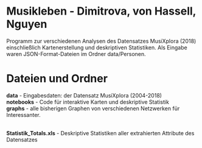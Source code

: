 # Musikleben - Dimitrova, von Hassell, Nguyen
Programm zur verschiedenen Analysen des Datensatzes MusiXplora (2018) einschließlich Kartenerstellung und deskriptiven Statistiken. Als Eingabe waren JSON-Format-Dateien im Ordner data/Personen. 

# Dateien und Ordner
**data** -  Eingabesdaten: der Datensatz MusiXplora (2004-2018)
<br/>**notebooks** - Code für interaktive Karten und deskriptive Statistik
<br/>**graphs** - alle bisherigen Graphen von verschiedenen Netzwerken für Interessanter.

<br/>**Statistik_Totals.xls** - Deskriptive Statistiken aller extrahierten Attribute des Datensatzes

